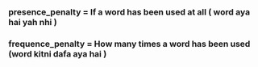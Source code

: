 ### presence_penalty = If a word has been used at all ( word aya hai yah nhi )
### frequence_penalty = How many times a word has been used (word kitni dafa aya hai )